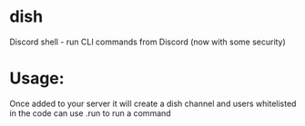 # dish
Discord shell - run CLI commands from Discord (now with some security)

# Usage:

Once added to your server it will create a dish channel and users whitelisted in the code can use .run <command> to run a command
